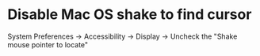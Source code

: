 # Disable Mac OS shake to find cursor

System Preferences -> Accessibility -> Display -> Uncheck the "Shake mouse pointer to locate"
